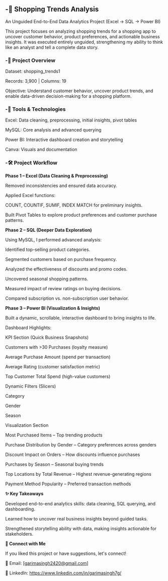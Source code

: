 ## -🌼 Shopping Trends Analysis 

An Unguided End-to-End Data Analytics Project (Excel → SQL → Power BI)

This project focuses on analyzing shopping trends for a shopping app to uncover customer behavior, product preferences, and actionable business insights. It was executed entirely unguided, strengthening my ability to think like an analyst and tell a complete data story.

### -📌 Project Overview

Dataset: shopping_trends1

Records: 3,900 | Columns: 19

Objective: Understand customer behavior, uncover product trends, and enable data-driven decision-making for a shopping platform.

### -🔹 Tools & Technologies

Excel: Data cleaning, preprocessing, initial insights, pivot tables

MySQL: Core analysis and advanced querying

Power BI: Interactive dashboard creation and storytelling

Canva: Visuals and documentation

### -🛠️ Project Workflow

**Phase 1 – Excel (Data Cleaning & Preprocessing)**

Removed inconsistencies and ensured data accuracy.

Applied Excel functions:

COUNT, COUNTIF, SUMIF, INDEX MATCH for preliminary insights.

Built Pivot Tables to explore product preferences and customer purchase patterns.

**Phase 2 – SQL (Deeper Data Exploration)**

Using MySQL, I performed advanced analysis:

Identified top-selling product categories.

Segmented customers based on purchase frequency.

Analyzed the effectiveness of discounts and promo codes.

Uncovered seasonal shopping patterns.

Measured impact of review ratings on buying decisions.

Compared subscription vs. non-subscription user behavior.

**Phase 3 – Power BI (Visualization & Insights)**

Built a dynamic, scrollable, interactive dashboard to bring insights to life.

Dashboard Highlights:

KPI Section (Quick Business Snapshots)

Customers with >30 Purchases (loyalty measure)

Average Purchase Amount (spend per transaction)

Average Rating (customer satisfaction metric)

Top Customer Total Spend (high-value customers)

Dynamic Filters (Slicers)

Category

Gender

Season

Visualization Section

Most Purchased Items – Top trending products

Purchase Distribution by Gender – Category preferences across genders

Discount Impact on Orders – How discounts influence purchases

Purchases by Season – Seasonal buying trends

Top Locations by Total Revenue – Highest revenue-generating regions

Payment Method Popularity – Preferred transaction methods

**✨ Key Takeaways**

Developed end-to-end analytics skills: data cleaning, SQL querying, and dashboarding.

Learned how to uncover real business insights beyond guided tasks.

Strengthened storytelling ability with data, making insights actionable for stakeholders.

**🔗 Connect with Me**

If you liked this project or have suggestions, let's connect!

📧 Email: [garimasingh2420@gmail.com]

💼 LinkedIn: https://www.linkedin.com/in/garimasingh7g/ 




